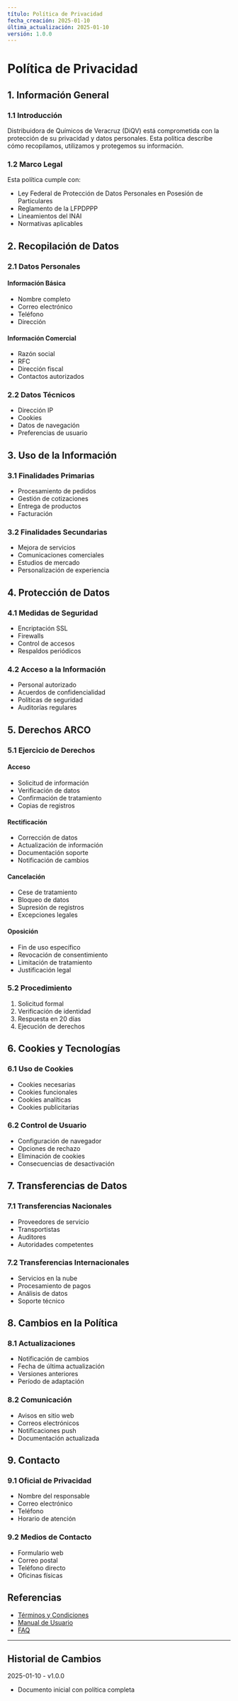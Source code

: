 ```yaml
---
título: Política de Privacidad
fecha_creación: 2025-01-10
última_actualización: 2025-01-10
versión: 1.0.0
---
```


# Política de Privacidad

## 1. Información General

### 1.1 Introducción
Distribuidora de Químicos de Veracruz (DiQV) está comprometida con la protección de su privacidad y datos personales. Esta política describe cómo recopilamos, utilizamos y protegemos su información.

### 1.2 Marco Legal
Esta política cumple con:
- Ley Federal de Protección de Datos Personales en Posesión de Particulares
- Reglamento de la LFPDPPP
- Lineamientos del INAI
- Normativas aplicables

## 2. Recopilación de Datos

### 2.1 Datos Personales
#### Información Básica
- Nombre completo
- Correo electrónico
- Teléfono
- Dirección

#### Información Comercial
- Razón social
- RFC
- Dirección fiscal
- Contactos autorizados

### 2.2 Datos Técnicos
- Dirección IP
- Cookies
- Datos de navegación
- Preferencias de usuario

## 3. Uso de la Información

### 3.1 Finalidades Primarias
- Procesamiento de pedidos
- Gestión de cotizaciones
- Entrega de productos
- Facturación

### 3.2 Finalidades Secundarias
- Mejora de servicios
- Comunicaciones comerciales
- Estudios de mercado
- Personalización de experiencia

## 4. Protección de Datos

### 4.1 Medidas de Seguridad
- Encriptación SSL
- Firewalls
- Control de accesos
- Respaldos periódicos

### 4.2 Acceso a la Información
- Personal autorizado
- Acuerdos de confidencialidad
- Políticas de seguridad
- Auditorías regulares

## 5. Derechos ARCO

### 5.1 Ejercicio de Derechos
#### Acceso
- Solicitud de información
- Verificación de datos
- Confirmación de tratamiento
- Copias de registros

#### Rectificación
- Corrección de datos
- Actualización de información
- Documentación soporte
- Notificación de cambios

#### Cancelación
- Cese de tratamiento
- Bloqueo de datos
- Supresión de registros
- Excepciones legales

#### Oposición
- Fin de uso específico
- Revocación de consentimiento
- Limitación de tratamiento
- Justificación legal

### 5.2 Procedimiento
1. Solicitud formal
2. Verificación de identidad
3. Respuesta en 20 días
4. Ejecución de derechos

## 6. Cookies y Tecnologías

### 6.1 Uso de Cookies
- Cookies necesarias
- Cookies funcionales
- Cookies analíticas
- Cookies publicitarias

### 6.2 Control de Usuario
- Configuración de navegador
- Opciones de rechazo
- Eliminación de cookies
- Consecuencias de desactivación

## 7. Transferencias de Datos

### 7.1 Transferencias Nacionales
- Proveedores de servicio
- Transportistas
- Auditores
- Autoridades competentes

### 7.2 Transferencias Internacionales
- Servicios en la nube
- Procesamiento de pagos
- Análisis de datos
- Soporte técnico

## 8. Cambios en la Política

### 8.1 Actualizaciones
- Notificación de cambios
- Fecha de última actualización
- Versiones anteriores
- Período de adaptación

### 8.2 Comunicación
- Avisos en sitio web
- Correos electrónicos
- Notificaciones push
- Documentación actualizada

## 9. Contacto

### 9.1 Oficial de Privacidad
- Nombre del responsable
- Correo electrónico
- Teléfono
- Horario de atención

### 9.2 Medios de Contacto
- Formulario web
- Correo postal
- Teléfono directo
- Oficinas físicas

## Referencias
- [Términos y Condiciones](02_terminos.md)
- [Manual de Usuario](../01_manuales/01_guia_usuario.md)
- [FAQ](../01_manuales/02_faq.md)

---
## Historial de Cambios
2025-01-10 - v1.0.0
- Documento inicial con política completa